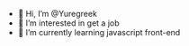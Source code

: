 - 👋 Hi, I’m @Yuregreek
- 👀 I’m interested in get a job 
- 🌱 I’m currently learning javascript front-end

<!---
Yuregreek/Yuregreek is a ✨ special ✨ repository because its `README.md` (this file) appears on your GitHub profile.
You can click the Preview link to take a look at your changes.
--->
